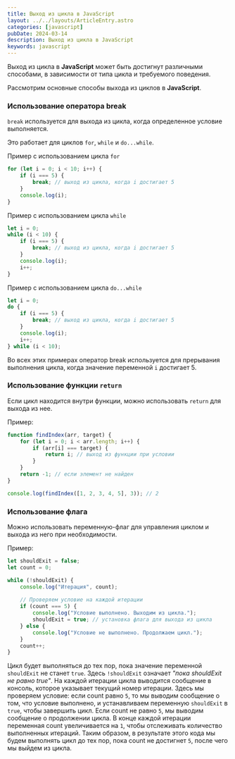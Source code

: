 ```yaml
---
title: Выход из цикла в JavaScript
layout: ../../layouts/ArticleEntry.astro
categories: [javascript]
pubDate: 2024-03-14
description: Выход из цикла в JavaScript
keywords: javascript
---
```


Выход из цикла в **JavaScript** может быть достигнут различными способами, в зависимости от типа цикла и требуемого поведения. 

Рассмотрим основные способы выхода из циклов в **JavaScript**.

### Использование оператора break

`break` используется для выхода из цикла, когда определенное условие выполняется. 

Это работает для циклов `for`, `while` и `do...while`.

Пример с использованием цикла `for`

```javascript
for (let i = 0; i < 10; i++) {
    if (i === 5) {
        break; // выход из цикла, когда i достигает 5
    }
    console.log(i);
}
```

Пример с использованием цикла `while`

```javascript
let i = 0;
while (i < 10) {
    if (i === 5) {
        break; // выход из цикла, когда i достигает 5
    }
    console.log(i);
    i++;
}
```

Пример с использованием цикла `do...while`

```javascript
let i = 0;
do {
    if (i === 5) {
        break; // выход из цикла, когда i достигает 5
    }
    console.log(i);
    i++;
} while (i < 10);
```

Во всех этих примерах оператор break используется для прерывания выполнения цикла, когда значение переменной `i` достигает 5.

### Использование функции `return`

Если цикл находится внутри функции, можно использовать `return` для выхода из нее.

Пример: 

```javascript
function findIndex(arr, target) {
    for (let i = 0; i < arr.length; i++) {
        if (arr[i] === target) {
            return i; // выход из функции при условии
        }
    }
    return -1; // если элемент не найден
}

console.log(findIndex([1, 2, 3, 4, 5], 3)); // 2
```

### Использование флага

Можно использовать переменную-флаг для управления циклом и выхода из него при необходимости.

Пример:

```javascript
let shouldExit = false;
let count = 0;

while (!shouldExit) {
    console.log("Итерация", count);
    
    // Проверяем условие на каждой итерации
    if (count === 5) {
        console.log("Условие выполнено. Выходим из цикла.");
        shouldExit = true; // установка флага для выхода из цикла
    } else {
        console.log("Условие не выполнено. Продолжаем цикл.");
    }
    count++;
}
```

Цикл будет выполняться до тех пор, пока значение переменной `shouldExit` не станет `true`. Здесь `!shouldExit` означает *"пока shouldExit не равно true"*. На каждой итерации цикла выводится сообщение в консоль, которое указывает текущий номер итерации. Здесь мы проверяем условие: если count равно `5`, то мы выводим сообщение о том, что условие выполнено, и устанавливаем переменную `shouldExit` в `true`, чтобы завершить цикл. Если count не равно `5`, мы выводим сообщение о продолжении цикла. В конце каждой итерации переменная count увеличивается на `1`, чтобы отслеживать количество выполненных итераций. Таким образом, в результате этого кода мы будем выполнять цикл до тех пор, пока count не достигнет `5`, после чего мы выйдем из цикла.